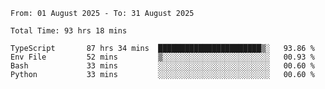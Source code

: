 <!--START_SECTION:waka-->

```abap
From: 01 August 2025 - To: 31 August 2025

Total Time: 93 hrs 18 mins

TypeScript       87 hrs 34 mins  ███████████████████████▒░   93.86 %
Env File         52 mins         ▒░░░░░░░░░░░░░░░░░░░░░░░░   00.93 %
Bash             33 mins         ░░░░░░░░░░░░░░░░░░░░░░░░░   00.60 %
Python           33 mins         ░░░░░░░░░░░░░░░░░░░░░░░░░   00.60 %
```

<!--END_SECTION:waka-->
